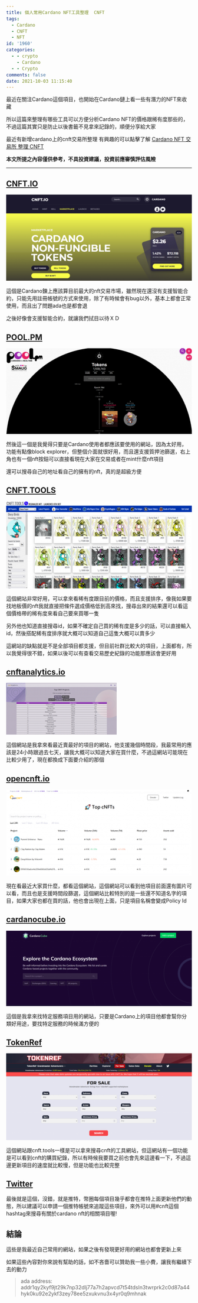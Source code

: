 ```yaml
---
title: 個人常用Cardano NFT工具整理  CNFT
tags:
  - Cardano
  - CNFT
  - NFT
id: '1960'
categories:
  - - crypto
    - Cardano
  - - Crypto
comments: false
date: 2021-10-03 11:15:40
---
```


最近在關注Cardano這個項目，也開始在Cardano鏈上看一些有潛力的NFT來收藏

所以這篇來整理有哪些工具可以方便分析Cardano NFT的價格跟稀有度那些的，不過這篇其實只是防止以後書籤不見拿來記錄的，順便分享給大家

最近有新增cardano上的cnft交易所整理 有興趣的可以點擊了解 [Cardano NFT 交易所 整理 CNFT](https://blog.devcker.com/cardano-nft-market-list/ "Cardano NFT 交易所 整理  CNFT")

**本文所提之內容僅供參考，不具投資建議，投資前應審慎評估風險**

* * *



## [CNFT.IO](https://www.cnft.io/ "CNFT.IO")

[![CNFT.IO](./cardano-nft-site/firefox_juaR6T8mqk-1024x474.png)](https://www.cnft.io/ "![CNFT.IO](./cardano-nft-site/firefox_juaR6T8mqk-1024x474.png)")

這個是Cardano鍊上應該算目前最大的nft交易市場，雖然現在還沒有支援智能合約，只能先用註冊帳號的方式來使用，除了有時候會有bug以外，基本上都會正常使用，而且出了問題ada也是都會退

之後好像會支援智能合約，就讓我們拭目以待ＸＤ

## [POOL.PM](https://pool.pm/ "POOL.PM")

[![pool.pm](./cardano-nft-site/firefox_Rl0IXHNrzf-1024x471.png)](https://pool.pm/ "![pool.pm](./cardano-nft-site/firefox_Rl0IXHNrzf-1024x471.png)")

然後這一個是我覺得只要是Cardano使用者都應該要使用的網站，因為太好用，功能有點像block explorer，但整個介面就很好用，而且還支援質押池篩選，右上角也有一個nft按鈕可以直接看現在大家在交易或者在mint什麼nft項目

還可以搜尋自己的地址看自己的擁有的nft，真的是超級方便

## [CNFT.TOOLS](https://cnft.tools/ "CNFT.TOOLS")

[![cnft.tools](./cardano-nft-site/firefox_nYmuuF7DL6-1024x477.png)](https://cnft.tools/ "![cnft.tools](./cardano-nft-site/firefox_nYmuuF7DL6-1024x477.png)")

這個網站非常好用，可以拿來看稀有度跟目前的價格，而且支援排序，像我如果要找地板價的nft我就直接把條件選成價格低到高來找，搜尋出來的結果還可以看這個價格帶的稀有度來看自己要來買哪一隻

另外他也知道直接搜尋id，如果不確定自己買的稀有度是多少的話，可以直接輸入id，然後搭配稀有度排序就大概可以知道自己這隻大概可以賣多少

這網站的缺點就是不是全部項目都支援，但目前社群比較大的項目，上面都有，所以我覺得很不錯，如果以後可以有查看交易歷史紀錄的功能那應該會更好用

## [cnftanalytics.io](https://cnftanalytics.io/php/topProjects.php "cnftanalytics.io")

[![cnftanalytics.io](./cardano-nft-site/firefox_en2dy2Ynbj-1-300x140.png)](https://cnftanalytics.io/php/topProjects.php "![cnftanalytics.io](./cardano-nft-site/firefox_en2dy2Ynbj-1-300x140.png)")

這個網站是我拿來看最近賣最好的項目的網站，他支援幾個時間段，我最常用的應該是24小時跟過去七天，讓我大概可以知道大家在買什麼，不過這網站可能現在比較少用了，現在都換成下面要介紹的那個

## [opencnft.io](https://opencnft.io/ "opencnft.io")

[![opencnft.io](./cardano-nft-site/firefox_Hsan06ouXR-1024x473.png)](https://opencnft.io/ "![opencnft.io](./cardano-nft-site/firefox_Hsan06ouXR-1024x473.png)")

現在看最近大家買什麼，都看這個網站，這個網站可以看到他項目前面還有圖片可以看，而且也是支援時間段篩選，這個網站比較特別的是一些還不知道名字的項目，如果大家也都在買的話，他也會出現在上面，只是項目名稱會變成Policy Id

## [cardanocube.io](https://www.cardanocube.io/ "cardanocube.io")

[![cardanocube.io](./cardano-nft-site/firefox_Yph7mzsF9U-1024x414.png)](https://www.cardanocube.io/ "![cardanocube.io](./cardano-nft-site/firefox_Yph7mzsF9U-1024x414.png)")

這個是我拿來找特定服務項目用的網站，只要是Cardano上的項目他都會幫你分類好用途，要找特定服務的時候滿方便的

## [TokenRef](https://www.tokenref.com/ "TokenRef")

[![TokenRef](./cardano-nft-site/firefox_9bKEHbqlrY-1024x476.png)](https://www.tokenref.com/ "![TokenRef](./cardano-nft-site/firefox_9bKEHbqlrY-1024x476.png)")

這個網站跟cnft.tools一樣是可以拿來搜尋cnft的工具網站，但這網站有一個功能是可以看到cnft的購買紀錄，所以有時候我要買之前也會先來這邊看一下，不過這邊更新項目的速度就比較慢，但是功能也比較完整

## [Twitter](twitter.com "Twitter")

最後就是這個，沒錯，就是推特，幣圈每個項目幾乎都會在推特上面更新他們的動態，所以建議可以申請一個推特帳號來追蹤這些項目，來外可以用#cnft這個hashtag來搜尋有關於cardano nft的相關項目喔!

## 結論

這些是我最近自己常用的網站，如果之後有發現更好用的網站也都會更新上來

如果這些內容對你來說有幫助的話，如不吝嗇可以贊助我一些小費，讓我有繼續下去的動力

> ada address: addr1qy2kyf9jt29k7np32dlj77a7h2apvcd7t54tdsln3twrprk2c0d87a44hyk0ku92e2ykf3zey78ee5zxukvnu3x4yr0q9mhnak